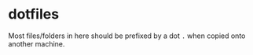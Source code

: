 # dotfiles
Most files/folders in here should be prefixed by a dot `.` when
copied onto another machine.
